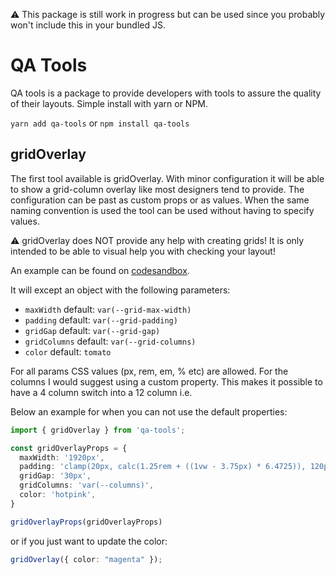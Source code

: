 ⚠️ This package is still work in progress but can be used since you probably won't include this in your bundled JS.

# QA Tools

QA tools is a package to provide developers with tools to assure the quality of their layouts. Simple install with yarn or NPM.

`yarn add qa-tools` or `npm install qa-tools`

##  gridOverlay

The first tool available is gridOverlay. With minor configuration it will be able to show a grid-column overlay like most designers tend to provide. The configuration can be past as custom props or as values. When the same naming convention is used the tool can be used without having to specify values.

⚠️ gridOverlay does NOT provide any help with creating grids! It is only intended to be able to visual help you with checking your layout!

An example can be found on [codesandbox]('https://codesandbox.io/s/gridoverlay-example-73jo3' "Example of gridOverlay on codesandbox").


It will except an object with the following parameters:
* `maxWidth` default: `var(--grid-max-width)`
* `padding` default: `var(--grid-padding)`
* `gridGap` default: `var(--grid-gap)`
* `gridColumns` default: `var(--grid-columns)`
* `color` default: `tomato`

For all params CSS values (px, rem, em, % etc) are allowed. For the columns I would suggest using a custom property. This makes it possible to have a 4 column switch into a 12 column i.e.

Below an example for when you can not use the default properties:

```ts
import { gridOverlay } from 'qa-tools';

const gridOverlayProps = {
  maxWidth: '1920px',
  padding: 'clamp(20px, calc(1.25rem + ((1vw - 3.75px) * 6.4725)), 120px);',
  gridGap: '30px',
  gridColumns: 'var(--columns)',
  color: 'hotpink',
}

gridOverlayProps(gridOverlayProps)
```
 or if you just want to update the color:
 
```ts
gridOverlay({ color: "magenta" });
```
